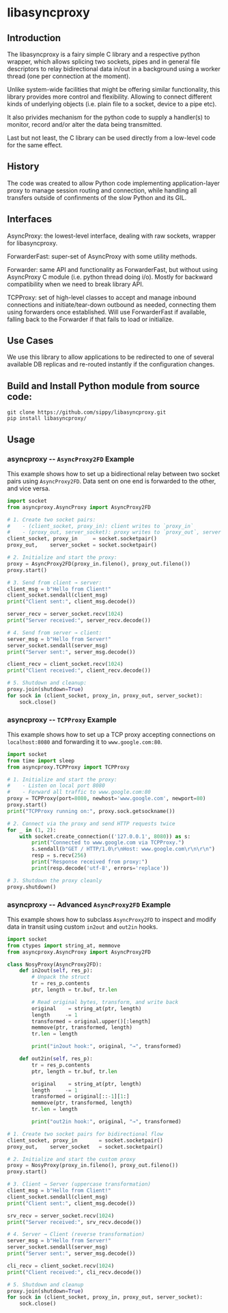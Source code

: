 # libasyncproxy

## Introduction

The libasyncproxy is a fairy simple C library and a respective python wrapper,
which allows splicing two sockets, pipes and in general file descriptors to
relay bidirectional data in/out in a background using a worker thread (one per
connection at the moment).

Unlike system-wide facilities that might be offering similar functionality,
this library provides more control and flexibility. Allowing to connect
different kinds of underlying objects (i.e. plain file to a socket, device to
a pipe etc).

It also privides mechanism for the python code to supply a handler(s) to
monitor, record and/or alter the data being transmitted.

Last but not least, the C library can be used directly from a low-level code
for the same effect.

## History

The code was created to allow Python code implementing application-layer proxy
to manage session routing and connection, while handling all transfers outside
of confinments of the slow Python and its GIL.

## Interfaces

AsyncProxy: the lowest-level interface, dealing with raw sockets, wrapper for
libasyncproxy.

ForwarderFast: super-set of AsyncProxy with some utility methods.

Forwarder: same API and functionality as ForwarderFast, but without using
AsyncProxy C module (i.e. python thread doing i/o). Mostly for backward
compatibility when we need to break library API.

TCPProxy: set of high-level classes to accept and manage inbound connections
and initiate/tear-down outbound as needed, connecting them using forwarders
once established. Will use ForwarderFast if available, falling back to the
Forwarder if that fails to load or initialize.

## Use Cases

We use this library to allow applications to be redirected to one of several
available DB replicas and re-routed instantly if the configuration changes.

## Build and Install Python module from source code:

```
git clone https://github.com/sippy/libasyncproxy.git
pip install libasyncproxy/
```

## Usage

### asyncproxy -- `AsyncProxy2FD` Example

This example shows how to set up a bidirectional relay between two socket pairs using `AsyncProxy2FD`. Data sent on one end is forwarded to the other, and vice versa.

```python
import socket
from asyncproxy.AsyncProxy import AsyncProxy2FD

# 1. Create two socket pairs:
#    - (client_socket, proxy_in): client writes to `proxy_in`
#    - (proxy_out, server_socket): proxy writes to `proxy_out`, server reads
client_socket, proxy_in     = socket.socketpair()
proxy_out,    server_socket = socket.socketpair()

# 2. Initialize and start the proxy:
proxy = AsyncProxy2FD(proxy_in.fileno(), proxy_out.fileno())
proxy.start()

# 3. Send from client → server:
client_msg = b"Hello from Client!"
client_socket.sendall(client_msg)
print("Client sent:", client_msg.decode())

server_recv = server_socket.recv(1024)
print("Server received:", server_recv.decode())

# 4. Send from server → client:
server_msg = b"Hello from Server!"
server_socket.sendall(server_msg)
print("Server sent:", server_msg.decode())

client_recv = client_socket.recv(1024)
print("Client received:", client_recv.decode())

# 5. Shutdown and cleanup:
proxy.join(shutdown=True)
for sock in (client_socket, proxy_in, proxy_out, server_socket):
    sock.close()
```

### asyncproxy -- `TCPProxy` Example

This example shows how to set up a TCP proxy accepting connections on
`localhost:8080` and forwarding it to `www.google.com:80`.

```python
import socket
from time import sleep
from asyncproxy.TCPProxy import TCPProxy

# 1. Initialize and start the proxy:
#    - Listen on local port 8080
#    - Forward all traffic to www.google.com:80
proxy = TCPProxy(port=8080, newhost='www.google.com', newport=80)
proxy.start()
print("TCPProxy running on:", proxy.sock.getsockname())

# 2. Connect via the proxy and send HTTP requests twice
for _ in (1, 2):
    with socket.create_connection(('127.0.0.1', 8080)) as s:
        print("Connected to www.google.com via TCPProxy.")
        s.sendall(b"GET / HTTP/1.0\r\nHost: www.google.com\r\n\r\n")
        resp = s.recv(256)
        print("Response received from proxy:")
        print(resp.decode('utf-8', errors='replace'))

# 3. Shutdown the proxy cleanly
proxy.shutdown()
```

### asyncproxy -- Advanced `AsyncProxy2FD` Example

This example shows how to subclass `AsyncProxy2FD` to inspect and modify data in transit using custom `in2out` and `out2in` hooks.

```python
import socket
from ctypes import string_at, memmove
from asyncproxy.AsyncProxy import AsyncProxy2FD

class NosyProxy(AsyncProxy2FD):
    def in2out(self, res_p):
        # Unpack the struct
        tr = res_p.contents
        ptr, length = tr.buf, tr.len

        # Read original bytes, transform, and write back
        original    = string_at(ptr, length)
        length     -= 1
        transformed = original.upper()[:length]
        memmove(ptr, transformed, length)
        tr.len = length

        print("in2out hook:", original, "→", transformed)

    def out2in(self, res_p):
        tr = res_p.contents
        ptr, length = tr.buf, tr.len

        original    = string_at(ptr, length)
        length     -= 1
        transformed = original[::-1][1:]
        memmove(ptr, transformed, length)
        tr.len = length

        print("out2in hook:", original, "→", transformed)

# 1. Create two socket pairs for bidirectional flow
client_socket, proxy_in       = socket.socketpair()
proxy_out,    server_socket   = socket.socketpair()

# 2. Initialize and start the custom proxy
proxy = NosyProxy(proxy_in.fileno(), proxy_out.fileno())
proxy.start()

# 3. Client → Server (uppercase transformation)
client_msg = b"Hello from Client!"
client_socket.sendall(client_msg)
print("Client sent:", client_msg.decode())

srv_recv = server_socket.recv(1024)
print("Server received:", srv_recv.decode())

# 4. Server → Client (reverse transformation)
server_msg = b"Hello from Server!"
server_socket.sendall(server_msg)
print("Server sent:", server_msg.decode())

cli_recv = client_socket.recv(1024)
print("Client received:", cli_recv.decode())

# 5. Shutdown and cleanup
proxy.join(shutdown=True)
for sock in (client_socket, proxy_in, proxy_out, server_socket):
    sock.close()
```
